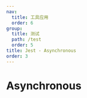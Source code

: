```yaml
---
nav:
  title: 工具应用
  order: 6
group:
  title: 测试
  path: /test
  order: 5
title: Jest - Asynchronous
order: 3
---
```


# Asynchronous